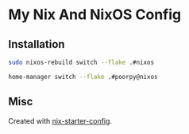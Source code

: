 # My Nix And NixOS Config

## Installation

```bash
sudo nixos-rebuild switch --flake .#nixos
```

```bash
home-manager switch --flake .#poorpy@nixos
```

## Misc

Created with [nix-starter-config](https://github.com/Misterio77/nix-starter-configs).
